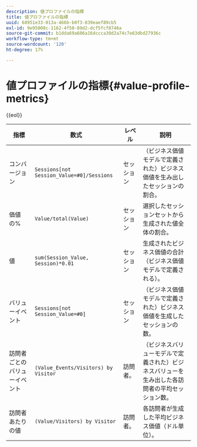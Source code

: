 ```yaml
---
description: 値プロファイルの指標
title: 値プロファイルの指標
uuid: 68951e33-013a-466b-b0f3-839eaef89cb5
exl-id: 9e95008c-1162-4f50-89d2-dcf5fcf8746a
source-git-commit: b1dda69a606a16dccca30d2a74c7e63dbd27936c
workflow-type: tm+mt
source-wordcount: '120'
ht-degree: 17%

---
```


# 値プロファイルの指標{#value-profile-metrics}

{{eol}}

| 指標 | 数式 | レベル | 説明 |
|---|---|---|---|
| コンバージョン | `Sessions[not Session_Value=#0]/Sessions` | セッション | （ビジネス価値モデルで定義された）ビジネス価値を生み出したセッションの割合。 |
| 価値の% | `Value/total(Value)` | セッション | 選択したセッションセットから生成された値全体の割合。 |
| 値 | `sum(Session_Value, Session)*0.01` | セッション | 生成されたビジネス価値の合計（ビジネス価値モデルで定義される）。 |
| バリューイベント | `Sessions[not Session_Value=#0]` | セッション | （ビジネス価値モデルで定義された）ビジネス価値を生成したセッションの数。 |
| 訪問者ごとのバリューイベント | `(Value_Events/Visitors) by Visitor` | 訪問者。 | （ビジネスバリューモデルで定義された）ビジネスバリューを生み出した各訪問者の平均セッション数。 |
| 訪問者あたりの値 | `(Value/Visitors) by Visitor` | 訪問者。 | 各訪問者が生成した平均ビジネス価値（ドル単位）。 |
